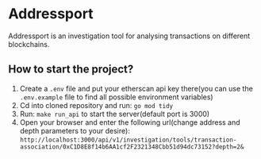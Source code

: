 # Addressport

Addressport is an investigation tool for analysing transactions on different blockchains.

## How to start the project?

1. Create a `.env` file and put your etherscan api key there(you can use the `.env.example` file to find all possible environment variables)
2. Cd into cloned repository and run: `go mod tidy`
3. Run: `make run_api` to start the server(default port is 3000)
4. Open your browser and enter the following url(change address and depth parameters to your desire):
   `http://localhost:3000/api/v1/investigation/tools/transaction-association/0xC1D8E8f14b6AA1cf2F2321348Cbb51d94dc73152?depth=2&`
